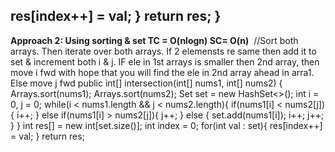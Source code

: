 res[index++] = val;
}
return res;
}
------------------------------------------------------------------------------
**Approach 2: Using sorting & set
TC = O(nlogn)
SC= O(n)**
​
//Sort both arrays. Then iterate over both arrays. If 2 elemensts re same then add it to set & increment both i & j. IF ele in 1st arrays is smaller then 2nd array, then move i fwd with hope that you will find the ele in 2nd array ahead in arra1. Else move j fwd
​
​
public int[] intersection(int[] nums1, int[] nums2) {
Arrays.sort(nums1);
Arrays.sort(nums2);
Set<Integer> set = new HashSet<>();
int i = 0, j = 0;
while(i < nums1.length && j < nums2.length){
if(nums1[i] < nums2[j]){
i++;
}
else if(nums1[i] > nums2[j]){
j++;
}
else {
set.add(nums1[i]);
i++;
j++;
}
}
int res[] = new int[set.size()];
int index = 0;
for(int val : set){
res[index++] = val;
}
return res;
